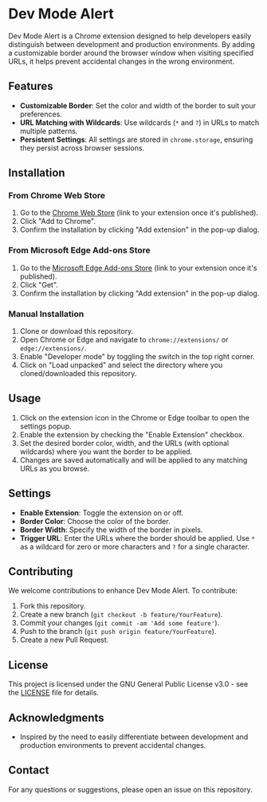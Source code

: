 # Dev Mode Alert

Dev Mode Alert is a Chrome extension designed to help developers easily distinguish between development and production environments. By adding a customizable border around the browser window when visiting specified URLs, it helps prevent accidental changes in the wrong environment.

## Features

- **Customizable Border**: Set the color and width of the border to suit your preferences.
- **URL Matching with Wildcards**: Use wildcards (`*` and `?`) in URLs to match multiple patterns.
- **Persistent Settings**: All settings are stored in `chrome.storage`, ensuring they persist across browser sessions.

## Installation

### From Chrome Web Store

1. Go to the [Chrome Web Store](#) (link to your extension once it's published).
2. Click "Add to Chrome".
3. Confirm the installation by clicking "Add extension" in the pop-up dialog.

### From Microsoft Edge Add-ons Store

1. Go to the [Microsoft Edge Add-ons Store](#) (link to your extension once it's published).
2. Click "Get".
3. Confirm the installation by clicking "Add extension" in the pop-up dialog.

### Manual Installation

1. Clone or download this repository.
2. Open Chrome or Edge and navigate to `chrome://extensions/` or `edge://extensions/`.
3. Enable "Developer mode" by toggling the switch in the top right corner.
4. Click on "Load unpacked" and select the directory where you cloned/downloaded this repository.

## Usage

1. Click on the extension icon in the Chrome or Edge toolbar to open the settings popup.
2. Enable the extension by checking the "Enable Extension" checkbox.
3. Set the desired border color, width, and the URLs (with optional wildcards) where you want the border to be applied.
4. Changes are saved automatically and will be applied to any matching URLs as you browse.

## Settings

- **Enable Extension**: Toggle the extension on or off.
- **Border Color**: Choose the color of the border.
- **Border Width**: Specify the width of the border in pixels.
- **Trigger URL**: Enter the URLs where the border should be applied. Use `*` as a wildcard for zero or more characters and `?` for a single character.

## Contributing

We welcome contributions to enhance Dev Mode Alert. To contribute:

1. Fork this repository.
2. Create a new branch (`git checkout -b feature/YourFeature`).
3. Commit your changes (`git commit -am 'Add some feature'`).
4. Push to the branch (`git push origin feature/YourFeature`).
5. Create a new Pull Request.

## License

This project is licensed under the GNU General Public License v3.0 - see the [LICENSE](https://www.gnu.org/licenses/gpl-3.0.en.html) file for details.

## Acknowledgments

- Inspired by the need to easily differentiate between development and production environments to prevent accidental changes.

## Contact

For any questions or suggestions, please open an issue on this repository.

